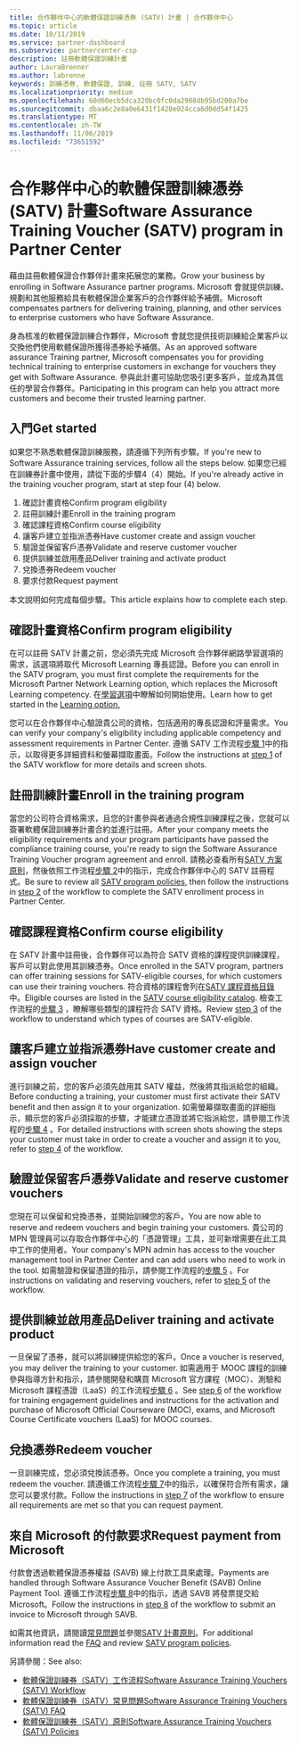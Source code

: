 ```yaml
---
title: 合作夥伴中心的軟體保證訓練憑券 (SATV) 計畫 | 合作夥伴中心
ms.topic: article
ms.date: 10/11/2019
ms.service: partner-dashboard
ms.subservice: partnercenter-csp
description: 註冊軟體保證訓練計畫
author: LauraBrenner
ms.author: labrenne
keywords: 訓練憑券, 軟體保證, 訓練, 註冊 SATV, SATV
ms.localizationpriority: medium
ms.openlocfilehash: 60d60ecb5dca320bc0fc0da2908db95bd200a7be
ms.sourcegitcommit: dbaa6c2e8a0e6431f1420e024cca6d0dd54f1425
ms.translationtype: MT
ms.contentlocale: zh-TW
ms.lasthandoff: 11/06/2019
ms.locfileid: "73651592"
---
```

# <a name="software-assurance-training-voucher-satv-program-in-partner-center"></a><span data-ttu-id="564a8-104">合作夥伴中心的軟體保證訓練憑券 (SATV) 計畫</span><span class="sxs-lookup"><span data-stu-id="564a8-104">Software Assurance Training Voucher (SATV) program in Partner Center</span></span>

<span data-ttu-id="564a8-105">藉由註冊軟體保證合作夥伴計畫來拓展您的業務。</span><span class="sxs-lookup"><span data-stu-id="564a8-105">Grow your business by enrolling in Software Assurance partner programs.</span></span> <span data-ttu-id="564a8-106">Microsoft 會就提供訓練、規劃和其他服務給具有軟體保證企業客戶的合作夥伴給予補償。</span><span class="sxs-lookup"><span data-stu-id="564a8-106">Microsoft compensates partners for delivering training, planning, and other services to enterprise customers who have Software Assurance.</span></span> 

<span data-ttu-id="564a8-107">身為核准的軟體保證訓練合作夥伴，Microsoft 會就您提供技術訓練給企業客戶以交換他們使用軟體保證所獲得憑券給予補償。</span><span class="sxs-lookup"><span data-stu-id="564a8-107">As an approved software assurance Training partner, Microsoft compensates you for providing technical training to enterprise customers in exchange for vouchers they get with Software Assurance.</span></span> <span data-ttu-id="564a8-108">參與此計畫可協助您吸引更多客戶，並成為其信任的學習合作夥伴。</span><span class="sxs-lookup"><span data-stu-id="564a8-108">Participating in this program can help you attract more customers and become their trusted learning partner.</span></span>

## <a name="get-started"></a><span data-ttu-id="564a8-109">入門</span><span class="sxs-lookup"><span data-stu-id="564a8-109">Get started</span></span>

<span data-ttu-id="564a8-110">如果您不熟悉軟體保證訓練服務，請遵循下列所有步驟。</span><span class="sxs-lookup"><span data-stu-id="564a8-110">If you're new to Software Assurance training services, follow all the steps below.</span></span> <span data-ttu-id="564a8-111">如果您已經在訓練券計畫中使用，請從下面的步驟4（4）開始。</span><span class="sxs-lookup"><span data-stu-id="564a8-111">If you're already active in the training voucher program, start at step four (4) below.</span></span> 

1. <span data-ttu-id="564a8-112">確認計畫資格</span><span class="sxs-lookup"><span data-stu-id="564a8-112">Confirm program eligibility</span></span>
2. <span data-ttu-id="564a8-113">註冊訓練計畫</span><span class="sxs-lookup"><span data-stu-id="564a8-113">Enroll in the training program</span></span>
3. <span data-ttu-id="564a8-114">確認課程資格</span><span class="sxs-lookup"><span data-stu-id="564a8-114">Confirm course eligibility</span></span>
4. <span data-ttu-id="564a8-115">讓客戶建立並指派憑券</span><span class="sxs-lookup"><span data-stu-id="564a8-115">Have customer create and assign voucher</span></span>
5. <span data-ttu-id="564a8-116">驗證並保留客戶憑券</span><span class="sxs-lookup"><span data-stu-id="564a8-116">Validate and reserve customer voucher</span></span>
6. <span data-ttu-id="564a8-117">提供訓練並啟用產品</span><span class="sxs-lookup"><span data-stu-id="564a8-117">Deliver training and activate product</span></span>
7. <span data-ttu-id="564a8-118">兌換憑券</span><span class="sxs-lookup"><span data-stu-id="564a8-118">Redeem voucher</span></span>
8. <span data-ttu-id="564a8-119">要求付款</span><span class="sxs-lookup"><span data-stu-id="564a8-119">Request payment</span></span>

<span data-ttu-id="564a8-120">本文說明如何完成每個步驟。</span><span class="sxs-lookup"><span data-stu-id="564a8-120">This article explains how to complete each step.</span></span>

## <a name="confirm-program-eligibility"></a><span data-ttu-id="564a8-121">確認計畫資格</span><span class="sxs-lookup"><span data-stu-id="564a8-121">Confirm program eligibility</span></span>

<span data-ttu-id="564a8-122">在可以註冊 SATV 計畫之前，您必須先完成 Microsoft 合作夥伴網路學習選項的需求，該選項將取代 Microsoft Learning 專長認證。</span><span class="sxs-lookup"><span data-stu-id="564a8-122">Before you can enroll in the SATV program, you must first complete the requirements for the Microsoft Partner Network Learning option, which replaces the Microsoft Learning competency.</span></span> <span data-ttu-id="564a8-123">在[學習選項](https://partner.microsoft.com/membership/learning-partners)中瞭解如何開始使用。</span><span class="sxs-lookup"><span data-stu-id="564a8-123">Learn how to get started in the [Learning option.](https://partner.microsoft.com/membership/learning-partners)</span></span>

<span data-ttu-id="564a8-124">您可以在合作夥伴中心驗證貴公司的資格，包括適用的專長認證和評量需求。</span><span class="sxs-lookup"><span data-stu-id="564a8-124">You can verify your company's eligibility including applicable competency and assessment requirements in Partner Center.</span></span> <span data-ttu-id="564a8-125">遵循 SATV 工作流程[步驟 1](https://query.prod.cms.rt.microsoft.com/cms/api/am/binary/RE3krfK)中的指示，以取得更多詳細資料和螢幕擷取畫面。</span><span class="sxs-lookup"><span data-stu-id="564a8-125">Follow the instructions at [step 1](https://query.prod.cms.rt.microsoft.com/cms/api/am/binary/RE3krfK) of the SATV workflow for more details and screen shots.</span></span>

## <a name="enroll-in-the-training-program"></a><span data-ttu-id="564a8-126">註冊訓練計畫</span><span class="sxs-lookup"><span data-stu-id="564a8-126">Enroll in the training program</span></span>

<span data-ttu-id="564a8-127">當您的公司符合資格需求，且您的計畫參與者通過合規性訓練課程之後，您就可以簽署軟體保證訓練券計畫合約並進行註冊。</span><span class="sxs-lookup"><span data-stu-id="564a8-127">After your company meets the eligibility requirements and your program participants have passed the compliance training course, you're ready to sign the Software Assurance Training Voucher program agreement and enroll.</span></span> <span data-ttu-id="564a8-128">請務必查看所有[SATV 方案原則](https://query.prod.cms.rt.microsoft.com/cms/api/am/binary/RE3koEP)，然後依照工作流程[步驟 2](https://query.prod.cms.rt.microsoft.com/cms/api/am/binary/RE3krfK)中的指示，完成合作夥伴中心的 SATV 註冊程式。</span><span class="sxs-lookup"><span data-stu-id="564a8-128">Be sure to review all [SATV program policies](https://query.prod.cms.rt.microsoft.com/cms/api/am/binary/RE3koEP), then follow the instructions in [step 2](https://query.prod.cms.rt.microsoft.com/cms/api/am/binary/RE3krfK) of the workflow to complete the SATV enrollment process in Partner Center.</span></span>   


## <a name="confirm-course-eligibility"></a><span data-ttu-id="564a8-129">確認課程資格</span><span class="sxs-lookup"><span data-stu-id="564a8-129">Confirm course eligibility</span></span>
<span data-ttu-id="564a8-130">在 SATV 計畫中註冊後，合作夥伴可以為符合 SATV 資格的課程提供訓練課程，客戶可以對此使用其訓練憑券。</span><span class="sxs-lookup"><span data-stu-id="564a8-130">Once enrolled in the SATV program, partners can offer training sessions for SATV-eligible courses, for which customers can use their training vouchers.</span></span> <span data-ttu-id="564a8-131">符合資格的課程會列在[SATV 課程資格目錄](http://savl-catalog.microsoft.com/)中。</span><span class="sxs-lookup"><span data-stu-id="564a8-131">Eligible courses are listed in the [SATV course eligibility catalog](http://savl-catalog.microsoft.com/).</span></span> <span data-ttu-id="564a8-132">檢查工作流程的[步驟 3](https://query.prod.cms.rt.microsoft.com/cms/api/am/binary/RE3krfK) ，瞭解哪些類型的課程符合 SATV 資格。</span><span class="sxs-lookup"><span data-stu-id="564a8-132">Review [step 3](https://query.prod.cms.rt.microsoft.com/cms/api/am/binary/RE3krfK) of the workflow to understand which types of courses are SATV-eligible.</span></span>

## <a name="have-customer-create-and-assign-voucher"></a><span data-ttu-id="564a8-133">讓客戶建立並指派憑券</span><span class="sxs-lookup"><span data-stu-id="564a8-133">Have customer create and assign voucher</span></span>

<span data-ttu-id="564a8-134">進行訓練之前，您的客戶必須先啟用其 SATV 權益，然後將其指派給您的組織。</span><span class="sxs-lookup"><span data-stu-id="564a8-134">Before conducting a training, your customer must first activate their SATV benefit and then assign it to your organization.</span></span> <span data-ttu-id="564a8-135">如需螢幕擷取畫面的詳細指示，顯示您的客戶必須採取的步驟，才能建立憑證並將它指派給您，請參閱工作流程的[步驟 4](https://query.prod.cms.rt.microsoft.com/cms/api/am/binary/RE3krfK) 。</span><span class="sxs-lookup"><span data-stu-id="564a8-135">For detailed instructions with screen shots showing the steps your customer must take in order to create a voucher and assign it to you, refer to [step 4](https://query.prod.cms.rt.microsoft.com/cms/api/am/binary/RE3krfK) of the workflow.</span></span>

## <a name="validate-and-reserve-customer-vouchers"></a><span data-ttu-id="564a8-136">驗證並保留客戶憑券</span><span class="sxs-lookup"><span data-stu-id="564a8-136">Validate and reserve customer vouchers</span></span>

<span data-ttu-id="564a8-137">您現在可以保留和兌換憑券，並開始訓練您的客戶。</span><span class="sxs-lookup"><span data-stu-id="564a8-137">You are now able to reserve and redeem vouchers and begin training your customers.</span></span> <span data-ttu-id="564a8-138">貴公司的 MPN 管理員可以存取合作夥伴中心的「憑證管理」工具，並可新增需要在此工具中工作的使用者。</span><span class="sxs-lookup"><span data-stu-id="564a8-138">Your company's MPN admin has access to the voucher management tool in Partner Center and can add users who need to work in the tool.</span></span> <span data-ttu-id="564a8-139">如需驗證和保留憑證的指示，請參閱工作流程的[步驟 5](https://query.prod.cms.rt.microsoft.com/cms/api/am/binary/RE3krfK) 。</span><span class="sxs-lookup"><span data-stu-id="564a8-139">For instructions on validating and reserving vouchers, refer to [step 5](https://query.prod.cms.rt.microsoft.com/cms/api/am/binary/RE3krfK) of the workflow.</span></span>

## <a name="deliver-training-and-activate-product"></a><span data-ttu-id="564a8-140">提供訓練並啟用產品</span><span class="sxs-lookup"><span data-stu-id="564a8-140">Deliver training and activate product</span></span>

<span data-ttu-id="564a8-141">一旦保留了憑券，就可以將訓練提供給您的客戶。</span><span class="sxs-lookup"><span data-stu-id="564a8-141">Once a voucher is reserved, you may deliver the training to your customer.</span></span> <span data-ttu-id="564a8-142">如需適用于 MOOC 課程的訓練參與指導方針和指示，請參閱開發和購買 Microsoft 官方課程（MOC）、測驗和 Microsoft 課程憑證（LaaS）的工作流程[步驟 6](https://query.prod.cms.rt.microsoft.com/cms/api/am/binary/RE3krfK) 。</span><span class="sxs-lookup"><span data-stu-id="564a8-142">See [step 6](https://query.prod.cms.rt.microsoft.com/cms/api/am/binary/RE3krfK) of the workflow for training engagement guidelines and instructions for the activation and purchase of Microsoft Official Courseware (MOC), exams, and Microsoft Course Certificate vouchers (LaaS) for MOOC courses.</span></span>

## <a name="redeem-voucher"></a><span data-ttu-id="564a8-143">兌換憑券</span><span class="sxs-lookup"><span data-stu-id="564a8-143">Redeem voucher</span></span>

<span data-ttu-id="564a8-144">一旦訓練完成，您必須兌換該憑券。</span><span class="sxs-lookup"><span data-stu-id="564a8-144">Once you complete a training, you must redeem the voucher.</span></span> <span data-ttu-id="564a8-145">請遵循工作流程[步驟 7](https://query.prod.cms.rt.microsoft.com/cms/api/am/binary/RE3krfK)中的指示，以確保符合所有需求，讓您可以要求付款。</span><span class="sxs-lookup"><span data-stu-id="564a8-145">Follow the instructions in [step 7](https://query.prod.cms.rt.microsoft.com/cms/api/am/binary/RE3krfK) of the workflow to ensure all requirements are met so that you can request payment.</span></span> 


## <a name="request-payment-from-microsoft"></a><span data-ttu-id="564a8-146">來自 Microsoft 的付款要求</span><span class="sxs-lookup"><span data-stu-id="564a8-146">Request payment from Microsoft</span></span>

<span data-ttu-id="564a8-147">付款會透過軟體保證憑券權益 (SAVB) 線上付款工具來處理。</span><span class="sxs-lookup"><span data-stu-id="564a8-147">Payments are handled through Software Assurance Voucher Benefit (SAVB) Online Payment Tool.</span></span> <span data-ttu-id="564a8-148">遵循工作流程[步驟 8](https://query.prod.cms.rt.microsoft.com/cms/api/am/binary/RE3krfK)中的指示，透過 SAVB 將發票提交給 Microsoft。</span><span class="sxs-lookup"><span data-stu-id="564a8-148">Follow the instructions in [step 8](https://query.prod.cms.rt.microsoft.com/cms/api/am/binary/RE3krfK) of the workflow to submit an invoice to Microsoft through SAVB.</span></span> 

<span data-ttu-id="564a8-149">如需其他資訊，請閱讀[常見問題](https://query.prod.cms.rt.microsoft.com/cms/api/am/binary/RE3kz5o)並參閱[SATV 計畫原則](https://query.prod.cms.rt.microsoft.com/cms/api/am/binary/RE3koEP)。</span><span class="sxs-lookup"><span data-stu-id="564a8-149">For additional information read the [FAQ](https://query.prod.cms.rt.microsoft.com/cms/api/am/binary/RE3kz5o) and review [SATV program policies](https://query.prod.cms.rt.microsoft.com/cms/api/am/binary/RE3koEP).</span></span>

<span data-ttu-id="564a8-150">另請參閱：</span><span class="sxs-lookup"><span data-stu-id="564a8-150">See also:</span></span>

- [<span data-ttu-id="564a8-151">軟體保證訓練券（SATV）工作流程</span><span class="sxs-lookup"><span data-stu-id="564a8-151">Software Assurance Training Vouchers (SATV) Workflow</span></span>](https://query.prod.cms.rt.microsoft.com/cms/api/am/binary/RE3krfK)
- [<span data-ttu-id="564a8-152">軟體保證訓練券（SATV）常見問題</span><span class="sxs-lookup"><span data-stu-id="564a8-152">Software Assurance Training Vouchers (SATV) FAQ</span></span>](https://query.prod.cms.rt.microsoft.com/cms/api/am/binary/RE3kz5o)
- [<span data-ttu-id="564a8-153">軟體保證訓練券（SATV）原則</span><span class="sxs-lookup"><span data-stu-id="564a8-153">Software Assurance Training Vouchers (SATV) Policies</span></span>](https://query.prod.cms.rt.microsoft.com/cms/api/am/binary/RE3koEP)